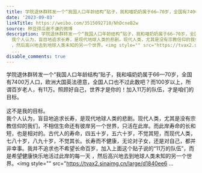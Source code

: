 ```yaml
---
title: 学院退休群转发一个“我国人口年龄结构”贴子，我和喵奶奶属于66—70岁，全国有7400万人口，欧洲大国英法德意，全国人口也不过此数吧？而100岁以上，所谓百岁老...
date: '2023-09-03'
linkTitle: https://weibo.com/3515092710/NhDcneB2w
source: 种豆得瓜谢不谦的微博
description: 学院退休群转发一个“我国人口年龄结构”贴子，我和喵奶奶属于66—70岁，全国有7400万人口，欧洲大国英法德意，全国人口也不过此数吧？而100岁以上，所谓百岁老人，有11万。照顾好自己，世界才是你的！加入11万的队伍，才是咱们的目标。<br><br>这不是我的目标。<br>
  我个人认为，盲目地追求长寿，是现代地球人类的悲剧。现代人类，尤其是没有宗教信仰的我们，不相信生命还有彼岸另一个世界，只活在此岸。而此岸寿命的长和短，也是相对的。古代人的寿命，四五十岁，五六十岁，不觉其短，而现代人类，七八十岁，八九十岁，不觉其长。长寿而不健康，无论对子女，还是对自己，都并非幸事。我并不追求也不希望长命百岁，加入上面这个贴子说的“11万的队伍”，而是希望健康快乐地活过此岸的每一天
  ，然后高兴地去到地球人类未知的另一个世界。<img style="" src="https://tvax2.sinaimg.cn/large/d1840ee6
  ...
disable_comments: true
---
```

学院退休群转发一个“我国人口年龄结构”贴子，我和喵奶奶属于66—70岁，全国有7400万人口，欧洲大国英法德意，全国人口也不过此数吧？而100岁以上，所谓百岁老人，有11万。照顾好自己，世界才是你的！加入11万的队伍，才是咱们的目标。<br><br>这不是我的目标。<br> 我个人认为，盲目地追求长寿，是现代地球人类的悲剧。现代人类，尤其是没有宗教信仰的我们，不相信生命还有彼岸另一个世界，只活在此岸。而此岸寿命的长和短，也是相对的。古代人的寿命，四五十岁，五六十岁，不觉其短，而现代人类，七八十岁，八九十岁，不觉其长。长寿而不健康，无论对子女，还是对自己，都并非幸事。我并不追求也不希望长命百岁，加入上面这个贴子说的“11万的队伍”，而是希望健康快乐地活过此岸的每一天 ，然后高兴地去到地球人类未知的另一个世界。<img style="" src="https://tvax2.sinaimg.cn/large/d1840ee6 ...
